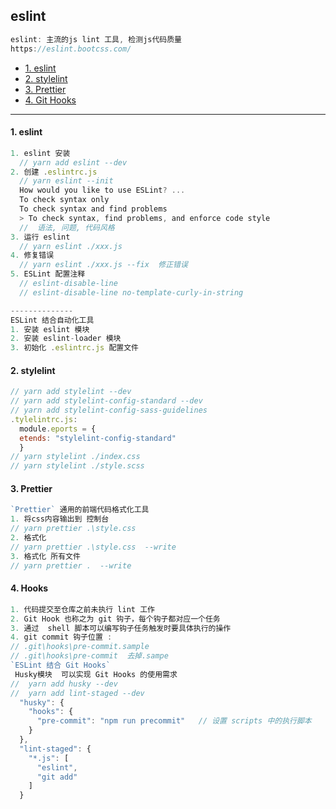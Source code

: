 ## eslint
```js
eslint: 主流的js lint 工具, 检测js代码质量
https://eslint.bootcss.com/
```

- [1. eslint](#1)
- [2. stylelint](#2)
- [3. Prettier](#3)
- [4. Git Hooks](#4)
--------

#### <div id='1'>1. eslint</div>
```js
1. eslint 安装 
  // yarn add eslint --dev
2. 创建 .eslintrc.js 
  // yarn eslint --init
  How would you like to use ESLint? ... 
  To check syntax only
  To check syntax and find problems
  > To check syntax, find problems, and enforce code style
  //  语法, 问题, 代码风格
3. 运行 eslint
  // yarn eslint ./xxx.js
4. 修复错误
  // yarn eslint ./xxx.js --fix  修正错误
5. ESLint 配置注释
  // eslint-disable-line
  // eslint-disable-line no-template-curly-in-string 

--------------
ESLint 结合自动化工具
1. 安装 eslint 模块
2. 安装 eslint-loader 模块
3. 初始化 .eslintrc.js 配置文件
```

#### <div id='2'>2. stylelint</div>
```js
// yarn add stylelint --dev
// yarn add stylelint-config-standard --dev
// yarn add stylelint-config-sass-guidelines
.tylelintrc.js: 
  module.eports = {
  etends: "stylelint-config-standard"
  }
// yarn stylelint ./index.css
// yarn stylelint ./style.scss
```

#### <div id='3'>3. Prettier</div>
```js
`Prettier` 通用的前端代码格式化工具
1. 将css内容输出到 控制台
// yarn prettier .\style.css  
2. 格式化
// yarn prettier .\style.css  --write
3. 格式化 所有文件
// yarn prettier .  --write
```

#### <div id='4'>4. Hooks</div>
```js
1. 代码提交至仓库之前未执行 lint 工作
2. Git Hook 也称之为 git 钩子，每个钩子都对应一个任务
3. 通过  shell 脚本可以编写钩子任务触发时要具体执行的操作
4. git commit 钩子位置 :
// .git\hooks\pre-commit.sample 
// .git\hooks\pre-commit  去掉.sampe
`ESLint 结合 Git Hooks`
 Husky模块  可以实现 Git Hooks 的使用需求
//  yarn add husky --dev
//  yarn add lint-staged --dev
  "husky": {
    "hooks": {
      "pre-commit": "npm run precommit"   // 设置 scripts 中的执行脚本
    }
  },
  "lint-staged": {
    "*.js": [
      "eslint",
      "git add"
    ]
  }
```